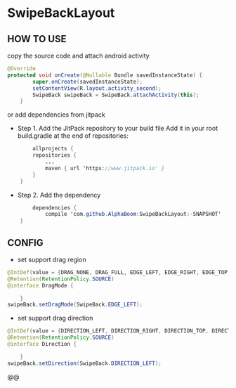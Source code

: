 # SwipeBackLayout
## HOW TO USE
copy the source code and attach android activity
```java
@Override
protected void onCreate(@Nullable Bundle savedInstanceState) {
        super.onCreate(savedInstanceState);
        setContentView(R.layout.activity_second);
        SwipeBack swipeBack = SwipeBack.attachActivity(this);
    }
```
or
add dependencies from jitpack
* Step 1. Add the JitPack repository to your build file
Add it in your root build.gradle at the end of repositories:
```java
        allprojects {
		repositories {
			...
			maven { url 'https://www.jitpack.io' }
		}
	}
```
* Step 2. Add the dependency
```java
        dependencies {
	        compile 'com.github.AlphaBoom:SwipeBackLayout:-SNAPSHOT'
	}
```
## CONFIG
* set support drag region 
```java
@IntDef(value = {DRAG_NONE, DRAG_FULL, EDGE_LEFT, EDGE_RIGHT, EDGE_TOP, EDGE_BOTTOM, EDGE_ALL}, flag = true)
@Retention(RetentionPolicy.SOURCE)
@interface DragMode {

    }
swipeBack.setDragMode(SwipeBack.EDGE_LEFT);
```
* set support drag direction
```java
@IntDef(value = {DIRECTION_LEFT, DIRECTION_RIGHT, DIRECTION_TOP, DIRECTION_BOTTOM}, flag = true)
@Retention(RetentionPolicy.SOURCE)
@interface Direction {

    }
swipeBack.setDirection(SwipeBack.DIRECTION_LEFT);
```
@@